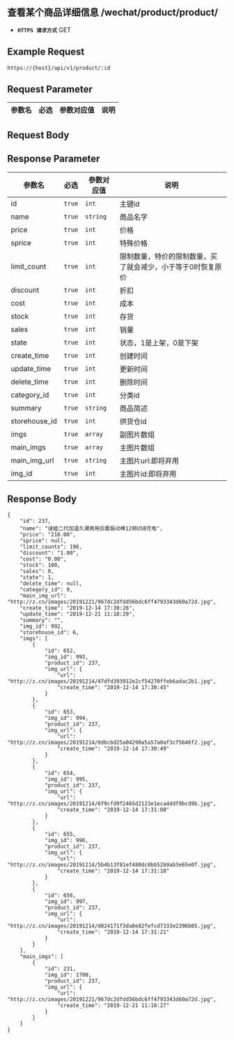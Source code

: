 ## 查看某个商品详细信息 /wechat/product/product/

- **`HTTPS 请求方式`** GET

## Example Request
```
https://{host}/api/v1/product/:id
```

## Request Parameter

| 参数名       | 必选   | 参数对应值 | 说明                  |
| ------------ | ------ | ---------- | --------------------|



## Request Body

## Response Parameter

| 参数名              | 必选   | 参数对应值 | 说明                              |
| ------------------- | ------ | ---------- | --------------------------------|
| id                  | `true` | `int    `  | 主键id                          |
| name                | `true` | `string`   | 商品名字                         |
| price               | `true` | `int`      | 价格                             |
| sprice               | `true` | `int`     | 特殊价格                         |
| limit_count         | `true` | `int`      | 限制数量，特价的限制数量，买了就会减少，小于等于0时恢复原价 |
| discount            | `true` | `int`      | 折扣                             |
| cost                | `true` | `int`      | 成本                             |
| stock               | `true` | `int`      | 存货                             |
| sales               | `true` | `int`      | 销量                             |
| state               | `true` | `int`      | 状态，1是上架，0是下架            |
| create_time         | `true` | `int`      | 创建时间                         |
| update_time         | `true` | `int`      | 更新时间                         |
| delete_time         | `true` | `int`      | 删除时间                         |
| category_id         | `true` | `int`      | 分类id                           |
| summary             | `true` | `string`   | 商品简述                         |
| storehouse_id       | `true` | `int`      | 供货仓id                         |
| imgs                | `true` | `array`    | 副图片数组                        |
| main_imgs           | `true` | `array`    | 主图片数组                        |
| main_img_url        | `true` | `string`   | 主图片url:即将弃用                |
| img_id              | `true` | `int`      | 主图片id:即将弃用                 |
## Response Body

```
{
    "id": 237,
    "name": "谜姬二代加温久潮男用后霆振动棒12频USB充电",
    "price": "218.00",
    "sprice": null,
    "limit_counts": 196,
    "discount": "1.00",
    "cost": "0.00",
    "stock": 100,
    "sales": 0,
    "state": 1,
    "delete_time": null,
    "category_id": 9,
    "main_img_url": "http://z.cn/images/20191221/967dc2dfdd56bdc6ff4793343d60a72d.jpg",
    "create_time": "2019-12-14 17:30:26",
    "update_time": "2019-12-21 11:18:29",
    "summary": "",
    "img_id": 992,
    "storehouse_id": 6,
    "imgs": [
        {
            "id": 652,
            "img_id": 993,
            "product_id": 237,
            "img_url": {
                "url": "http://z.cn/images/20191214/47dfd393912e2cf54270ffeb6adac2b1.jpg",
                "create_time": "2019-12-14 17:30:45"
            }
        },
        {
            "id": 653,
            "img_id": 994,
            "product_id": 237,
            "img_url": {
                "url": "http://z.cn/images/20191214/0dbcbd25a04290a5a57a0af3cf5646f2.jpg",
                "create_time": "2019-12-14 17:30:49"
            }
        },
        {
            "id": 654,
            "img_id": 995,
            "product_id": 237,
            "img_url": {
                "url": "http://z.cn/images/20191214/6f9cfd9f2465d2123e1eca4ddf9bcd9b.jpg",
                "create_time": "2019-12-14 17:31:00"
            }
        },
        {
            "id": 655,
            "img_id": 996,
            "product_id": 237,
            "img_url": {
                "url": "http://z.cn/images/20191214/5b4b13f81ef480dc0bb52b9ab3e65e0f.jpg",
                "create_time": "2019-12-14 17:31:18"
            }
        },
        {
            "id": 656,
            "img_id": 997,
            "product_id": 237,
            "img_url": {
                "url": "http://z.cn/images/20191214/d024171f3da8e82fefcd7333e2396b05.jpg",
                "create_time": "2019-12-14 17:31:21"
            }
        }
    ],
    "main_imgs": [
        {
            "id": 231,
            "img_id": 1700,
            "product_id": 237,
            "img_url": {
                "url": "http://z.cn/images/20191221/967dc2dfdd56bdc6ff4793343d60a72d.jpg",
                "create_time": "2019-12-21 11:18:27"
            }
        }
    ]
}
```

